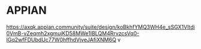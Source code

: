 # APPIAN

https://axqk.appian.community/suite/design/koBkhfYMQ3WH4e_sSGX1Vltdi0VmB-vZeqmh2xgmujKD58MWe1IBLQM4RrvzcsVq0-IGq2wfFDUbdUc77W0hffhdVjveJAfiXNM6Q
v
